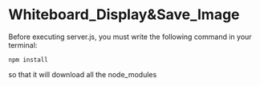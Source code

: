 # Whiteboard_Display&Save_Image

Before executing server.js, you must write the following command in your terminal:

    npm install

so that it will download all the node_modules

